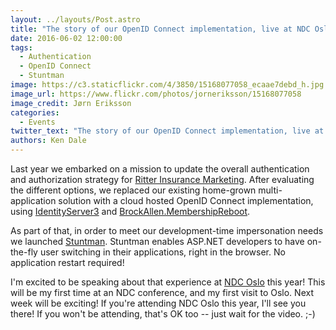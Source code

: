 ```yaml
---
layout: ../layouts/Post.astro
title: "The story of our OpenID Connect implementation, live at NDC Oslo 2016!"
date: 2016-06-02 12:00:00
tags:
  - Authentication
  - OpenID Connect
  - Stuntman
image: https://c3.staticflickr.com/4/3850/15168077058_ecaae7debd_h.jpg
image_url: https://www.flickr.com/photos/jorneriksson/15168077058
image_credit: Jørn Eriksson
categories:
  - Events
twitter_text: "The story of our OpenID Connect implementation, live at NDC Oslo 2016!"
authors: Ken Dale
---
```


Last year we embarked on a mission to update the overall authentication and authorization strategy for [Ritter Insurance Marketing](https://www.ritterim.com/). After evaluating the different options, we replaced our existing home-grown multi-application solution with a cloud hosted OpenID Connect implementation, using [IdentityServer3](https://github.com/IdentityServer/IdentityServer3) and [BrockAllen.MembershipReboot](https://github.com/brockallen/BrockAllen.MembershipReboot).

As part of that, in order to meet our development-time impersonation needs we launched [Stuntman](http://rimdev.io/stuntman). Stuntman enables ASP.NET developers to have on-the-fly user switching in their applications, right in the browser. No application restart required!

I'm excited to be speaking about that experience at [NDC Oslo](http://ndcoslo.com/) this year! This will be my first time at an NDC conference, and my first visit to Oslo. Next week will be exciting! If you're attending NDC Oslo this year, I'll see you there! If you won't be attending, that's OK too -- just wait for the video. ;-)
